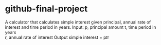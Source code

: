 # github-final-project

A calculator that calculates simple interest given principal, annual rate of interest and time period in years.
Input:
    p, principal amount
    t, time period in years    
    r, annual rate of interest
Output
    simple interest = p*t*r